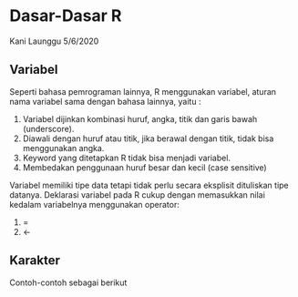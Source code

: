 Dasar-Dasar R
================
Kani Launggu
5/6/2020

## Variabel

Seperti bahasa pemrograman lainnya, R menggunakan variabel, aturan nama
variabel sama dengan bahasa lainnya, yaitu :

1.  Variabel dijinkan kombinasi huruf, angka, titik dan garis bawah
    (underscore).
2.  Diawali dengan huruf atau titik, jika berawal dengan titik, tidak
    bisa menggunakan angka.
3.  Keyword yang ditetapkan R tidak bisa menjadi variabel.
4.  Membedakan penggunaan huruf besar dan kecil (case sensitive)

Variabel memiliki tipe data tetapi tidak perlu secara eksplisit
dituliskan tipe datanya. Deklarasi variabel pada R cukup dengan
memasukkan nilai kedalam variabelnya menggunakan operator:

1.  \=
2.  \<-

## Karakter

Contoh-contoh sebagai berikut

